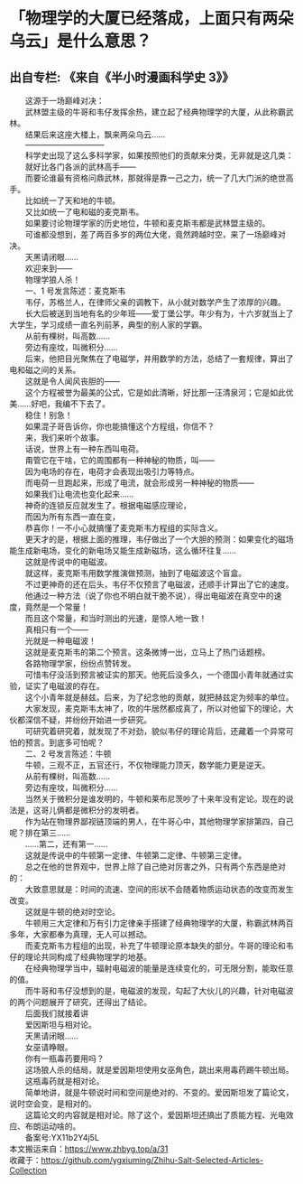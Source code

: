 # 「物理学的大厦已经落成，上面只有两朵乌云」是什么意思？  
## 出自专栏: 《来自《半小时漫画科学史 3》》  
&emsp;&emsp;这源于一场巅峰对决：  
&emsp;&emsp;武林盟主级的牛哥和韦仔发挥余热，建立起了经典物理学的大厦，从此称霸武林。  
&emsp;&emsp;结果后来这座大楼上，飘来两朵乌云……  
&emsp;&emsp;——————————  
&emsp;&emsp;科学史出现了这么多科学家，如果按照他们的贡献来分类，无非就是这几类：  
&emsp;&emsp;就好比各门各派的武林高手——  
&emsp;&emsp;而要论谁最有资格问鼎武林，那就得是靠一己之力，统一了几大门派的绝世高手。  
&emsp;&emsp;比如统一了天和地的牛顿。  
&emsp;&emsp;又比如统一了电和磁的麦克斯韦。  
&emsp;&emsp;如果要讨论物理学家的历史地位，牛顿和麦克斯韦都是武林盟主级的。  
&emsp;&emsp;可谁都没想到，差了两百多岁的两位大佬，竟然跨越时空，来了一场巅峰对决。  
&emsp;&emsp;天黑请闭眼……  
&emsp;&emsp;欢迎来到——  
&emsp;&emsp;物理学狼人杀！  
&emsp;&emsp;一、1 号发言陈述：麦克斯韦  
&emsp;&emsp;韦仔，苏格兰人，在律师父亲的调教下，从小就对数学产生了浓厚的兴趣。  
&emsp;&emsp;长大后被送到当地有名的少年班——爱丁堡公学。年少有为，十六岁就当上了大学生，学习成绩一直名列前茅，典型的别人家的学霸。  
&emsp;&emsp;从前有棵树，叫高数……  
&emsp;&emsp;旁边有座坟，叫微积分……  
&emsp;&emsp;后来，他把目光聚焦在了电磁学，并用数学的方法，总结了一套规律，算出了电和磁之间的关系。  
&emsp;&emsp;这就是令人闻风丧胆的——  
&emsp;&emsp;这个方程被誉为最美的公式，它是如此清晰，好比那一汪清泉河；它是如此优美……好吧，我编不下去了。  
&emsp;&emsp;稳住！别急！  
&emsp;&emsp;如果混子哥告诉你，你也能搞懂这个方程组，你信不？  
&emsp;&emsp;来，我们来听个故事。  
&emsp;&emsp;话说，世界上有一种东西叫电荷。  
&emsp;&emsp;甭管它在干啥，它的周围都有一种神秘的物质，叫——  
&emsp;&emsp;因为电场的存在，电荷才会表现出吸引力等特点。  
&emsp;&emsp;而电荷一旦跑起来，形成了电流，就会形成另一种神秘的物质——  
&emsp;&emsp;如果我们让电流也变化起来……  
&emsp;&emsp;神奇的连锁反应就发生了。根据电磁感应理论，  
&emsp;&emsp;而因为所有东西一直在变，  
&emsp;&emsp;恭喜你！一不小心就搞懂了麦克斯韦方程组的实际含义。  
&emsp;&emsp;更天才的是，根据上面的推理，韦仔做出了一个大胆的预测：如果变化的磁场能生成新电场，变化的新电场又能生成新磁场，这么循环往复……  
&emsp;&emsp;这就是传说中的电磁波。  
&emsp;&emsp;就这样，麦克斯韦用数学推演做预测，抽到了电磁波这个盲盒。  
&emsp;&emsp;不过更神奇的还在后头，韦仔不仅预言了电磁波，还顺手计算出了它的速度。  
&emsp;&emsp;他通过一种方法（说了你也不明白就干脆不说），得出电磁波在真空中的速度，竟然是一个常量！  
&emsp;&emsp;而且这个常量，和当时测出的光速，是惊人地一致！  
&emsp;&emsp;真相只有一个——  
&emsp;&emsp;光就是一种电磁波！  
&emsp;&emsp;这就是麦克斯韦的第二个预言。这条微博一出，立马上了热门话题榜。  
&emsp;&emsp;各路物理学家，纷纷点赞转发。  
&emsp;&emsp;可惜韦仔没活到预言被证实的那天。他死后没多久，一个德国小青年就通过实验，证实了电磁波的存在。  
&emsp;&emsp;这个小青年就是赫兹。后来，为了纪念他的贡献，就把赫兹定为频率的单位。  
&emsp;&emsp;大家发现，麦克斯韦太神了，吹的牛居然都成真了，所以对他留下的理论，大伙都深信不疑，并纷纷开始进一步研究。  
&emsp;&emsp;可研究着研究着，就发现了不对劲，貌似韦仔的理论背后，还藏着一个异常可怕的预言。到底多可怕呢？  
&emsp;&emsp;二、2 号发言陈述：牛顿  
&emsp;&emsp;牛顿，三观不正，五官还行，不仅物理能力顶天，数学能力更是逆天。  
&emsp;&emsp;从前有棵树，叫高数……  
&emsp;&emsp;旁边有座坟，叫微积分……  
&emsp;&emsp;当然关于微积分是谁发明的，牛顿和莱布尼茨吵了十来年没有定论。现在的说法是，这哥儿俩都是微积分的发明者。  
&emsp;&emsp;作为站在物理界鄙视链顶端的男人，在牛哥心中，其他物理学家排第四，自己呢？排在第三……  
&emsp;&emsp;……第二，还有第一……  
&emsp;&emsp;这就是传说中的牛顿第一定律、牛顿第二定律、牛顿第三定律。  
&emsp;&emsp;总之在他的世界观中，世界上除了自己绝对厉害之外，只有两个东西是绝对的：  
&emsp;&emsp;大致意思就是：时间的流速、空间的形状不会随着物质运动状态的改变而发生改变。  
&emsp;&emsp;这就是牛顿的绝对时空论。  
&emsp;&emsp;牛顿用三大定律和万有引力定律亲手搭建了经典物理学的大厦，称霸武林两百多年，大家都奉为真理，无人可以撼动。  
&emsp;&emsp;而麦克斯韦方程组的出现，补充了牛顿理论原本缺失的部分。牛哥的理论和韦仔的理论共同构成了经典物理学的地基。  
&emsp;&emsp;在经典物理学当中，辐射电磁波的能量是连续变化的，可无限分割，能取任意的值。  
&emsp;&emsp;而牛哥和韦仔没想到的是，电磁波的发现，勾起了大伙儿的兴趣，针对电磁波的两个问题展开了研究，还得出了结论。  
&emsp;&emsp;后面我们就接着讲  
&emsp;&emsp;爱因斯坦与相对论。  
&emsp;&emsp;天黑请闭眼……  
&emsp;&emsp;女巫请睁眼。  
&emsp;&emsp;你有一瓶毒药要用吗？  
&emsp;&emsp;这场狼人杀的结局，就是爱因斯坦使用女巫角色，跳出来用毒药踢牛顿出局。  
&emsp;&emsp;这瓶毒药就是相对论。  
&emsp;&emsp;简单地讲，就是牛顿说时间和空间是绝对的、不变的。爱因斯坦发了篇论文，说时空会变，是相对的。  
&emsp;&emsp;这篇论文的内容就是相对论。除了这个，爱因斯坦还搞出了质能方程、光电效应、布朗运动啥的。  
&emsp;&emsp;备案号:YX11b2Y4j5L  
本文搬运来自：https://www.zhbyg.top/a/31  
 收藏于：https://github.com/ygxiuming/Zhihu-Salt-Selected-Articles-Collection